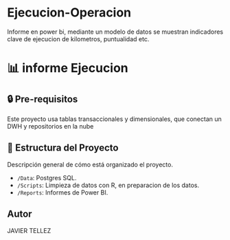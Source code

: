 # Ejecucion-Operacion
Informe en power bi, mediante un modelo de datos se muestran indicadores clave de ejecucion de kilometros, puntualidad etc.

# 📊 informe Ejecucion

## 🔒 Pre-requisitos

Este proyecto usa tablas transaccionales y dimensionales, que conectan un DWH y repositorios en la nube

## 📂 Estructura del Proyecto

Descripción general de cómo está organizado el proyecto.

- `/Data`: Postgres SQL.
- `/Scripts`: Limpieza de datos con R, en preparacion de los datos.
- `/Reports`: Informes de Power BI.


## Autor

JAVIER TELLEZ

